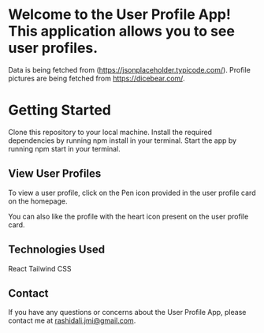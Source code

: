 # Welcome to the User Profile App! This application allows you to see user profiles.
Data is being fetched from (https://jsonplaceholder.typicode.com/).
Profile pictures are being fetched from https://dicebear.com/.

# Getting Started
Clone this repository to your local machine.
Install the required dependencies by running npm install in your terminal.
Start the app by running npm start in your terminal.

## View User Profiles
To view a user profile, click on the Pen icon provided in the user profile card on the homepage.

You can also like the profile with the heart icon present on the user profile card.

## Technologies Used
React
Tailwind CSS


## Contact
If you have any questions or concerns about the User Profile App, please contact me at rashidali.jmi@gmail.com.
